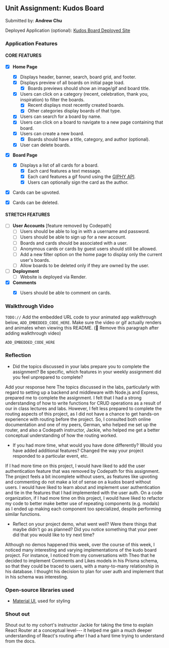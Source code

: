 ## Unit Assignment: Kudos Board

Submitted by: **Andrew Chu**

Deployed Application (optional): [Kudos Board Deployed Site](ADD_LINK_HERE)

### Application Features

#### CORE FEATURES

- [X] **Home Page**
  - [X] Displays header, banner, search, board grid, and footer.
  - [X] Displays preview of all boards on initial page load.
    - [X] Boards previews should show an image/gif and board title.
  - [X] Users can click on a category (recent, celebration, thank you, inspiration) to filter the boards.
    - [X] Recent displays most recently created boards.
    - [X] Other categories display boards of that type.
  - [X] Users can search for a board by name.
  - [X] Users can click on a board to navigate to a new page containing that board.
  - [X] Users can create a new board.
    - [X] Boards should have a title, category, and author (optional).
  - [X] User can delete boards.
  
- [X] **Board Page**
  - [X] Displays a list of all cards for a board.
    -  [X] Each card features a text message.
    -  [X] Each card features a gif found using the [GIPHY API](https://developers.giphy.com/docs/api/).
    -  [X] Users can optionally sign the card as the author.  
-   [X] Cards can be upvoted.
-   [X] Cards can be deleted.


#### STRETCH FEATURES


- [ ] **User Accounts** [feature removed by Codepath]
  - [ ] Users should be able to log in with a username and password.
  - [ ] Users should be able to sign up for a new account.
  - [ ]  Boards and cards should be associated with a user.
    - [ ]  Anonymous cards or cards by guest users should still be allowed.
  - [ ] Add a new filter option on the home page to display only the current user's boards.
  - [ ] Allow boards to be deleted only if they are owned by the user.
- [ ] **Deployment**
  - [ ] Website is deployed via Render.
- [X] **Comments**
  - [X] Users should be able to comment on cards.


### Walkthrough Video

`TODO://` Add the embedded URL code to your animated app walkthrough below, `ADD_EMBEDDED_CODE_HERE`. Make sure the video or gif actually renders and animates when viewing this README. (🚫 Remove this paragraph after adding walkthrough video)

`ADD_EMBEDDED_CODE_HERE`

### Reflection

* Did the topics discussed in your labs prepare you to complete the assignment? Be specific, which features in your weekly assignment did you feel unprepared to complete?

Add your response here
The topics discussed in the labs, particularly with regard to setting up a backend and middleware with Node.js and Express, prepared me to complete the assignment. I felt that I had a strong understanding of how to write functions for CRUD operations as a result of our in class lectures and labs. However, I felt less prepared to complete the routing aspects of this project, as I did not have a chance to get hands-on experience with routing before the project. So, I consulted both online documentation and one of my peers, German, who helped me set up the router, and also a Codepath instructor, Jackie, who helped me get a better conceptual understanding of how the routing worked.

* If you had more time, what would you have done differently? Would you have added additional features? Changed the way your project responded to a particular event, etc.
  
If I had more time on this project, I would have liked to add the user authentication feature that was removed by Codepath for this assignment. The project feels a bit incomplete without users, as features like upvoting and commenting do not make a lot of sense on a kudos board without users. I would have liked to learn about and implement user authentication and tie in the features that I had implemented with the user auth.
On a code organization, if I had more time on this project, I would have liked to refactor my code to better make better use of repeating components (e.g. modals) as I ended up making each component too specialized, despite performing similar functions.

* Reflect on your project demo, what went well? Were there things that maybe didn't go as planned? Did you notice something that your peer did that you would like to try next time?

Although no demos happened this week, over the course of this week, I noticed many interesting and varying implementations of the kudo board project. For instance, I noticed from my conversations with Theo that he decided to implement Comments and Likes models in his Prisma schema, so that they could be traced to users, with a many-to-many relationship in his database. I thought his decision to plan for user auth and implement that in his schema was interesting.

### Open-source libraries used

- [Material UI](https://mui.com/), used for styling

### Shout out

Shout out to my cohort's instructor Jackie for taking the time to explain React Router at a conceptual level--- it helped me gain a much deeper understanding of React's routing after I had a hard time trying to understand from the docs.